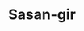 ---
title: "Sasan-gir"
translationKey: sasan-gir
id: city
type: "city" 
tags: ["Cities", "Sasan-gir"] 
---